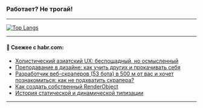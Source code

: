 ### Работает? Не трогай!

---
<!--
#### 🛠️ Technical stack:

![Java](https://img.shields.io/badge/Java-informational?logo=Oracle&style=flat&logoColor=white&color=FF4500)
![Kotlin](https://img.shields.io/badge/Kotlin-informational?logo=Kotlin&style=flat&logoColor=white&color=774D97)
![TS](https://img.shields.io/badge/TypeScript-informational?logo=typeScript&style=flat&logoColor=black&color=017acc)
![Python](https://img.shields.io/badge/Python-informational?logo=Python&style=flat&logoColor=black&color=ffdd54) <br>
![Spring](https://img.shields.io/badge/Spring-informational?logo=Spring&style=flat&logoColor=white&color=6DB33F) 
![SpringBoot](https://img.shields.io/badge/SpringBoot-informational?logo=SpringBoot&style=flat&logoColor=white&color=6DB33F)
![Nest](https://img.shields.io/badge/NestJS-informational?logo=NestJS&style=flat&logoColor=white&color=E0234E) 
![NodeJS](https://img.shields.io/badge/NodeJS-informational?logo=node.js&style=flat&logoColor=white&color=70A760)<br>
![PostgreSQL](https://img.shields.io/badge/PostgreSQL-informational?logo=PostgreSQL&style=flat&logoColor=white&color=DAA520)
![MongoDB](https://img.shields.io/badge/MongoDB-informational?logo=MongoDB&style=flat&logoColor=white&color=870000)
![Apache](https://img.shields.io/badge/Apache-informational?logo=apache&style=flat&logoColor=white&color=f74e28)

___ 
-->

<!--- #### 🛠️ : --->

[![Top Langs](https://github-readme-stats-82jvfl3w3-advtsettinggmailcoms-projects.vercel.app/api/top-langs/?username=zloylis&langs_count=10&hide_title=true&title_color=e6edf3&size_weight=0.5&count_weight=0.5&layout=compact&hide_progress=true&hide_border=true&theme=dracula&hide=css,makefile,cmake)](https://github.com/zloylis)

<!---


####  :octocat:&nbsp;&nbsp; Статистика:

![GitHub stats](https://github-readme-stats-u2qms2cxw-advtsettinggmailcoms-projects.vercel.app/api?username=zloylis&show_icons=true&hide_border=true&theme=dracula&title_color=e6edf3&include_all_commits=true&count_private=true&hide_rank=false&hide_title=true&rank_icon=github)
-->
---

#### 💬 Свежее с habr.com:

<!-- BLOG-POST-LIST:START -->
- [Холистический азиатский UX: беспощадный, но осмысленный](https://habr.com/ru/companies/alfa/articles/946984/?utm_source=habrahabr&utm_medium=rss&utm_campaign=946984)
- [Преподавание в дизайне: как учить других и прокачивать себя](https://habr.com/ru/articles/948158/?utm_source=habrahabr&utm_medium=rss&utm_campaign=948158)
- [Разработчик веб-скраперов &lpar;53 бота&rpar; в 500 м от вас и хочет познакомиться: как не подхватить скрапера?](https://habr.com/ru/companies/oleg-bunin/articles/944830/?utm_source=habrahabr&utm_medium=rss&utm_campaign=944830)
- [Как создать собственный RenderObject](https://habr.com/ru/companies/surfstudio/articles/947394/?utm_source=habrahabr&utm_medium=rss&utm_campaign=947394)
- [История статической и динамической типизации](https://habr.com/ru/companies/sberbank/articles/947970/?utm_source=habrahabr&utm_medium=rss&utm_campaign=947970)
<!-- BLOG-POST-LIST:END -->

---
